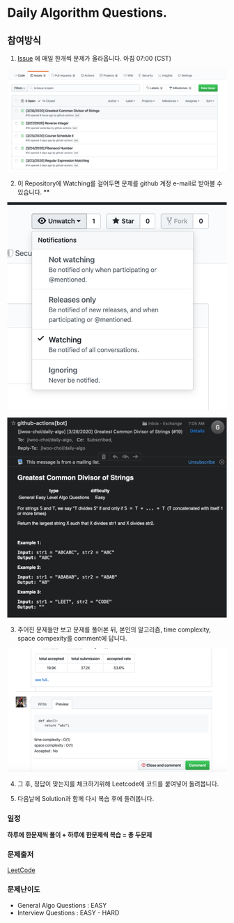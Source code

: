 # Daily Algorithm Questions.

## 참여방식
1. [Issue](https://github.com/jiwoo-choi/daily-algo/issues) 에 매일 한개씩 문제가 올라옵니다. 아침 07:00 (CST)

![alt text](https://github.com/jiwoo-choi/daily-algo/blob/master/issue.png)

2. 이 Repository에 Watching를 걸어두면 문제를 github 계정 e-mail로 받아볼 수 있습니다. **

![alt text](https://github.com/jiwoo-choi/daily-algo/blob/master/watching.png)

![alt text](https://github.com/jiwoo-choi/daily-algo/blob/master/email.png)

3. 주어진 문제들만 보고 문제를 풀어본 뒤, 본인의 알고리즘, time complexity, space compexity를 comment에 답니다.

![alt text](https://github.com/jiwoo-choi/daily-algo/blob/master/comment.png)

4. 그 후, 정답이 맞는지를 체크하기위해 Leetcode에 코드를 붙여넣어 돌려봅니다.

5. 다음날에 Solution과 함께 다시 복습 후에 돌려봅니다.


### 일정
**하루에 한문제씩 풀이 + 하루에 한문제씩 복습 = 총 두문제**

### 문제출저
[LeetCode](https://leetcode.com/)

### 문제난이도
- General Algo Questions : EASY
- Interview Questions : EASY - HARD 
